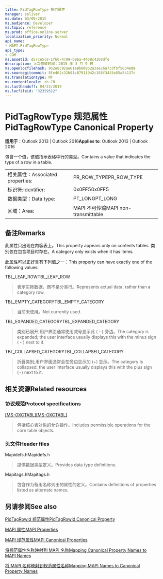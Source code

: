 ```yaml
---
title: PidTagRowType 规范属性
manager: soliver
ms.date: 03/09/2015
ms.audience: Developer
ms.topic: reference
ms.prod: office-online-server
localization_priority: Normal
api_name:
- MAPI.PidTagRowType
api_type:
- COM
ms.assetid: d57ce5c8-1f60-4709-b86a-4468c4208dfe
description: 上次修改时间：2015 年 3 月 9 日
ms.openlocfilehash: 962e8c92ae61e8b60862a3ae26a7cdfbf5034e89
ms.sourcegitcommit: 8fe462c32b91c87911942c188f3445e85a54137c
ms.translationtype: MT
ms.contentlocale: zh-CN
ms.lasthandoff: 04/23/2019
ms.locfileid: "32359512"
---
```

# <a name="pidtagrowtype-canonical-property"></a><span data-ttu-id="d71ce-103">PidTagRowType 规范属性</span><span class="sxs-lookup"><span data-stu-id="d71ce-103">PidTagRowType Canonical Property</span></span>

  
  
<span data-ttu-id="d71ce-104">**适用于**：Outlook 2013 | Outlook 2016</span><span class="sxs-lookup"><span data-stu-id="d71ce-104">**Applies to**: Outlook 2013 | Outlook 2016</span></span> 
  
<span data-ttu-id="d71ce-105">包含一个值，该值指示表格中行的类型。</span><span class="sxs-lookup"><span data-stu-id="d71ce-105">Contains a value that indicates the type of a row in a table.</span></span>
  
|||
|:-----|:-----|
|<span data-ttu-id="d71ce-106">相关属性：</span><span class="sxs-lookup"><span data-stu-id="d71ce-106">Associated properties:</span></span>  <br/> |<span data-ttu-id="d71ce-107">PR_ROW_TYPE</span><span class="sxs-lookup"><span data-stu-id="d71ce-107">PR_ROW_TYPE</span></span>  <br/> |
|<span data-ttu-id="d71ce-108">标识符:</span><span class="sxs-lookup"><span data-stu-id="d71ce-108">Identifier:</span></span>  <br/> |<span data-ttu-id="d71ce-109">0x0FF5</span><span class="sxs-lookup"><span data-stu-id="d71ce-109">0x0FF5</span></span>  <br/> |
|<span data-ttu-id="d71ce-110">数据类型：</span><span class="sxs-lookup"><span data-stu-id="d71ce-110">Data type:</span></span>  <br/> |<span data-ttu-id="d71ce-111">PT_LONG</span><span class="sxs-lookup"><span data-stu-id="d71ce-111">PT_LONG</span></span>  <br/> |
|<span data-ttu-id="d71ce-112">区域：</span><span class="sxs-lookup"><span data-stu-id="d71ce-112">Area:</span></span>  <br/> |<span data-ttu-id="d71ce-113">MAPI 不可传输</span><span class="sxs-lookup"><span data-stu-id="d71ce-113">MAPI non-transmittable</span></span>  <br/> |
   
## <a name="remarks"></a><span data-ttu-id="d71ce-114">备注</span><span class="sxs-lookup"><span data-stu-id="d71ce-114">Remarks</span></span>

<span data-ttu-id="d71ce-115">此属性只出现在内容表上。</span><span class="sxs-lookup"><span data-stu-id="d71ce-115">This property appears only on contents tables.</span></span> <span data-ttu-id="d71ce-116">类别仅在包含项目时存在。</span><span class="sxs-lookup"><span data-stu-id="d71ce-116">A category only exists when it has items.</span></span>
  
<span data-ttu-id="d71ce-117">此属性可以正好具有下列值之一：</span><span class="sxs-lookup"><span data-stu-id="d71ce-117">This property can have exactly one of the following values:</span></span>
  
<span data-ttu-id="d71ce-118">TBL_LEAF_ROW</span><span class="sxs-lookup"><span data-stu-id="d71ce-118">TBL_LEAF_ROW</span></span> 
  
> <span data-ttu-id="d71ce-119">表示实际数据，而不是分类行。</span><span class="sxs-lookup"><span data-stu-id="d71ce-119">Represents actual data, rather than a category row.</span></span>
    
<span data-ttu-id="d71ce-120">TBL_EMPTY_CATEGORY</span><span class="sxs-lookup"><span data-stu-id="d71ce-120">TBL_EMPTY_CATEGORY</span></span> 
  
> <span data-ttu-id="d71ce-121">当前未使用。</span><span class="sxs-lookup"><span data-stu-id="d71ce-121">Not currently used.</span></span>
    
<span data-ttu-id="d71ce-122">TBL_EXPANDED_CATEGORY</span><span class="sxs-lookup"><span data-stu-id="d71ce-122">TBL_EXPANDED_CATEGORY</span></span> 
  
> <span data-ttu-id="d71ce-123">类别已展开;用户界面通常使用减号显示此 ( - ) 旁边。</span><span class="sxs-lookup"><span data-stu-id="d71ce-123">The category is expanded; the user interface usually displays this with the minus sign ( - ) next to it.</span></span>
    
<span data-ttu-id="d71ce-124">TBL_COLLAPSED_CATEGORY</span><span class="sxs-lookup"><span data-stu-id="d71ce-124">TBL_COLLAPSED_CATEGORY</span></span> 
  
> <span data-ttu-id="d71ce-125">折叠类别;用户界面通常会在旁边显示加 (+) 显示。</span><span class="sxs-lookup"><span data-stu-id="d71ce-125">The category is collapsed; the user interface usually displays this with the plus sign (+) next to it.</span></span>
    
## <a name="related-resources"></a><span data-ttu-id="d71ce-126">相关资源</span><span class="sxs-lookup"><span data-stu-id="d71ce-126">Related resources</span></span>

### <a name="protocol-specifications"></a><span data-ttu-id="d71ce-127">协议规范</span><span class="sxs-lookup"><span data-stu-id="d71ce-127">Protocol specifications</span></span>

<span data-ttu-id="d71ce-128">[[MS-OXCTABL]](https://msdn.microsoft.com/library/d33612dc-36a8-4623-8a26-c156cf8aae4b%28Office.15%29.aspx)</span><span class="sxs-lookup"><span data-stu-id="d71ce-128">[[MS-OXCTABL]](https://msdn.microsoft.com/library/d33612dc-36a8-4623-8a26-c156cf8aae4b%28Office.15%29.aspx)</span></span>
  
> <span data-ttu-id="d71ce-129">包括核心表对象的允许操作。</span><span class="sxs-lookup"><span data-stu-id="d71ce-129">Includes permissible operations for the core table objects.</span></span>
    
### <a name="header-files"></a><span data-ttu-id="d71ce-130">头文件</span><span class="sxs-lookup"><span data-stu-id="d71ce-130">Header files</span></span>

<span data-ttu-id="d71ce-131">Mapidefs.h</span><span class="sxs-lookup"><span data-stu-id="d71ce-131">Mapidefs.h</span></span>
  
> <span data-ttu-id="d71ce-132">提供数据类型定义。</span><span class="sxs-lookup"><span data-stu-id="d71ce-132">Provides data type definitions.</span></span>
    
<span data-ttu-id="d71ce-133">Mapitags.h</span><span class="sxs-lookup"><span data-stu-id="d71ce-133">Mapitags.h</span></span>
  
> <span data-ttu-id="d71ce-134">包含作为备用名称列出的属性的定义。</span><span class="sxs-lookup"><span data-stu-id="d71ce-134">Contains definitions of properties listed as alternate names.</span></span>
    
## <a name="see-also"></a><span data-ttu-id="d71ce-135">另请参阅</span><span class="sxs-lookup"><span data-stu-id="d71ce-135">See also</span></span>



[<span data-ttu-id="d71ce-136">PidTagRowid 规范属性</span><span class="sxs-lookup"><span data-stu-id="d71ce-136">PidTagRowid Canonical Property</span></span>](pidtagrowid-canonical-property.md)


[<span data-ttu-id="d71ce-137">MAPI 属性</span><span class="sxs-lookup"><span data-stu-id="d71ce-137">MAPI Properties</span></span>](mapi-properties.md)
  
[<span data-ttu-id="d71ce-138">MAPI 规范属性</span><span class="sxs-lookup"><span data-stu-id="d71ce-138">MAPI Canonical Properties</span></span>](mapi-canonical-properties.md)
  
[<span data-ttu-id="d71ce-139">将规范属性名称映射到 MAPI 名称</span><span class="sxs-lookup"><span data-stu-id="d71ce-139">Mapping Canonical Property Names to MAPI Names</span></span>](mapping-canonical-property-names-to-mapi-names.md)
  
[<span data-ttu-id="d71ce-140">将 MAPI 名称映射到规范属性名称</span><span class="sxs-lookup"><span data-stu-id="d71ce-140">Mapping MAPI Names to Canonical Property Names</span></span>](mapping-mapi-names-to-canonical-property-names.md)

